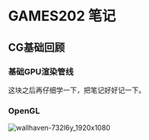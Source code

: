 # GAMES202 笔记

## CG基础回顾

### 基础GPU渲染管线

这块之后再仔细学一下，把笔记好好记一下。

### OpenGL

![wallhaven-732l6y_1920x1080](https://github.com/L-Aidan/Images/main/wallhaven-732l6y_1920x1080.png)

